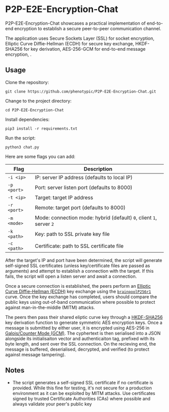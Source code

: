 # P2P-E2E-Encryption-Chat

P2P-E2E-Encryption-Chat showcases a practical implementation of end-to-end encryption to establish a secure peer-to-peer communication channel.

The application uses Secure Sockets Layer (SSL) for socket encryption, Elliptic Curve Diffie-Hellman (ECDH) for secure key exchange, HKDF-SHA256 for key derivation, AES-256-GCM for end-to-end message encryption, .

## Usage

Clone the repository:
```
git clone https://github.com/phenotypic/P2P-E2E-Encryption-Chat.git
```

Change to the project directory:
```
cd P2P-E2E-Encryption-Chat
```

Install dependencies:
```
pip3 install -r requirements.txt
```

Run the script:
```
python3 chat.py
```

Here are some flags you can add:

| Flag | Description |
| --- | --- |
| `-i <ip>` | IP: server IP address (defaults to local IP) |
| `-p <port>` | Port: server listen port (defaults to 8000) |
| `-t <ip>` | Target: target IP address |
| `-r <port>` | Remote: target port (defaults to 8000) |
| `-m <mode>` | Mode: connection mode: hybrid (default) `0`, client `1`, server `2` |
| `-k <path>` | Key: path to SSL private key file |
| `-c <path>` | Certificate: path to SSL certificate file |

After the target's IP and port have been determined, the script will generate self-signed SSL certificates (unless key/certificate files are passed as arguments) and attempt to establish a connection with the target. If this fails, the script will open a listen server and await a connection.

Once a secure connection is established, the peers perform an [Elliptic Curve Diffie-Hellman (ECDH)](https://cryptobook.nakov.com/asymmetric-key-ciphers/ecc-encryption-decryption) key exchange using the [`brainpoolP256r1`](https://herongyang.com/EC-Cryptography/Curve-brainpoolP256r1-for-256-Bit-ECC-Keys.html) curve. Once the key exchange has completed, users should compare the public keys using out-of-band communication where possible to protect against man-in-the-middle (MITM) attacks.

The peers then pass their shared eliptic curve key through a [HKDF-SHA256 ](https://en.wikipedia.org/wiki/HKDF) key derivation function to generate symmetric AES encryption keys. Once a message is submitted by either user, it is encrypted using AES-256 in [Galois/Counter Mode (GCM)](https://en.wikipedia.org/wiki/Galois/Counter_Mode). The cyphertext is then serialised into a JSON alongside its initialisaiton vector and authenticaiton tag, prefixed with its byte length, and sent over the SSL connection. On the recieving end, the message is buffered, deserialised, decrypted, and verified (to protect against message tampering).

## Notes

- The script generates a self-signed SSL certificate if no certificate is provided. While this fine for testing, it's not secure for a production environment as it can be exploited by MITM attacks. Use certificates signed by trusted Certificate Authorities (CAs) where possible and always validate your peer's public key
